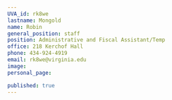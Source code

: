 ```yaml
---
UVA_id: rk8we
lastname: Mongold
name: Robin
general_position: staff
position: Administrative and Fiscal Assistant/Temp
office: 218 Kerchof Hall
phone: 434-924-4919
email: rk8we@virginia.edu
image:
personal_page:

published: true
---
```

